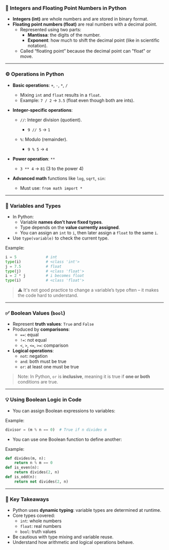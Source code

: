 ### 🔢 **Integers and Floating Point Numbers in Python**

- **Integers (int)** are whole numbers and are stored in binary format.
- **Floating point numbers (float)** are real numbers with a decimal point.
    - Represented using two parts:
        - **Mantissa**: the digits of the number.
        - **Exponent**: how much to shift the decimal point (like in scientific notation).
    - Called “floating point” because the decimal point can "float" or move.

---

### ⚙️ **Operations in Python**

- **Basic operations**: `+`, `-`, `*`, `/`
    - Mixing `int` and `float` results in a `float`.
    - Example: `7 / 2` → `3.5` (float even though both are ints).
- **Integer-specific operations**:
    - `//`: Integer division (quotient).
        
        - `9 // 5` → `1`
            
    - `%`: Modulo (remainder).
        
        - `9 % 5` → `4`
            
- **Power operation**: `**`
    
    - `3 ** 4` → `81` (3 to the power 4)
        
- **Advanced math** functions like `log`, `sqrt`, `sin`:
    
    - Must use: `from math import *`
        

---

### 🧠 **Variables and Types**

- In Python:
    - Variable **names don’t have fixed types**.
    - Type depends on the **value currently assigned**.
    - You can assign an `int` to `i`, then later assign a `float` to the same `i`.
- Use `type(variable)` to check the current type.

Example:


```python
i = 5             # int 
type(i)           # <class 'int'>  
j = 7.5           # float 
type(j)           # <class 'float'>  
i = 2 * j         # i becomes float 
type(i)           # <class 'float'>
```

> ⚠️ It's not good practice to change a variable’s type often – it makes the code hard to understand.

---

### ✅ **Boolean Values (`bool`)**

- Represent **truth values**: `True` and `False`
- Produced by **comparisons**:
    - `==`: equal
    - `!=`: not equal
    - `<`, `>`, `<=`, `>=`: comparison
- **Logical operations**:
    - `not`: negation
    - `and`: both must be true
    - `or`: at least one must be true

> Note: In Python, `or` is **inclusive**, meaning it is true if **one or both** conditions are true.

---

### 💡 **Using Boolean Logic in Code**

- You can assign Boolean expressions to variables:
    

Example:

```python
divisor = (m % n == 0)  # True if n divides m
```

- You can use one Boolean function to define another:

Example:

```python
def divides(m, n):     
	return n % m == 0  
def is_even(n):     
	return divides(2, n)  
def is_odd(n):     
	return not divides(2, n)
```

---

### 🔁 **Key Takeaways**

- Python uses **dynamic typing**: variable types are determined at runtime.
- Core types covered:
    - `int`: whole numbers
    - `float`: real numbers
    - `bool`: truth values
- Be cautious with type mixing and variable reuse.
- Understand how arithmetic and logical operations behave.